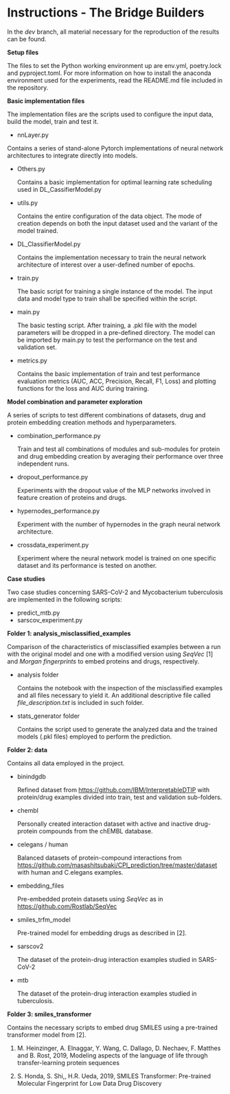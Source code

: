 # Instructions - The Bridge Builders

In the *dev* branch, all material necessary for the reproduction of the results can be found. 

**Setup files**

The files to set the Python working environment up are env.yml, poetry.lock and pyproject.toml. For more information on how to install the anaconda environment used for the experiments, read the README.md file included in the repository.

**Basic implementation files**

The implementation files are the scripts used to configure the input data, build the model, train and test it. 

-  nnLayer.py

  Contains a series of stand-alone Pytorch implementations of neural network architectures to integrate directly into models.

- Others.py

  Contains a basic implementation for optimal learning rate scheduling used in DL_CassifierModel.py

- utils.py

  Contains the entire configuration of the data object. The mode of creation depends on both the input dataset used and the variant of the model trained. 

- DL_ClassifierModel.py

  Contains the implementation necessary to train the neural network architecture of interest over a user-defined number of epochs.

- train.py

  The basic script for training a single instance of the model. The input data and model type to train shall be specified within the script.

- main.py

  The basic testing script. After training, a .pkl file with the model parameters will be dropped in a pre-defined directory. The model can be imported by main.py to test the performance on the test and validation set. 

- metrics.py

  Contains the basic implementation of train and test performance evaluation metrics (AUC, ACC, Precision, Recall, F1, Loss) and plotting functions for the loss and AUC during training.

**Model combination and parameter exploration**

A series of scripts to test different combinations of datasets, drug and protein embedding creation methods and hyperparameters.

- combination_performance.py

  Train and test all combinations of modules and sub-modules for protein and drug embedding creation by averaging their performance over three independent runs.

- dropout_performance.py 

  Experiments with the dropout value of the MLP networks involved in feature creation of proteins and drugs.

- hypernodes_performance.py

  Experiment with the number of hypernodes in the graph neural network architecture.

- crossdata_experiment.py

  Experiment where the neural network model is trained on one specific dataset and its performance is tested on another.

**Case studies**

Two case studies concerning SARS-CoV-2 and Mycobacterium tuberculosis are implemented in the following scripts:

- predict_mtb.py
- sarscov_experiment.py

**Folder 1:  analysis_misclassified_examples**

Comparison of the characteristics of misclassified examples between a run with the original model and one with a modified version using *SeqVec* [1] and *Morgan fingerprints* to embed proteins and drugs, respectively.

- analysis folder

  Contains the notebook with the inspection of the misclassified examples and all files necessary to yield it. An additional descriptive file called *file_description.txt* is included in such folder.

- stats_generator folder

  Contains the script used to generate the analyzed data and the trained models (.pkl files) employed to perform the prediction. 

**Folder 2: data**

Contains all data employed in the project. 

- binindgdb

  Refined dataset from https://github.com/IBM/InterpretableDTIP with protein/drug examples divided into train, test and validation sub-folders.

- chembl

  Personally created interaction dataset with active and inactive drug-protein compounds from the chEMBL database.

- celegans / human

  Balanced datasets of protein-compound interactions from https://github.com/masashitsubaki/CPI_prediction/tree/master/dataset with human and C.elegans examples.

- embedding_files

  Pre-embedded protein datasets using *SeqVec* as in https://github.com/Rostlab/SeqVec

- smiles_trfm_model

  Pre-trained model for embedding drugs as described in [2].

- sarscov2

  The dataset of the protein-drug interaction examples studied in SARS-CoV-2

- mtb

  The dataset of the protein-drug interaction examples studied in tuberculosis. 

  

**Folder 3: smiles_transformer**

Contains the necessary scripts to embed drug SMILES using a pre-trained transformer model from [2].



1. M. Heinzinger, A. Elnaggar, Y. Wang, C. Dallago, D. Nechaev, F. Matthes and B. Rost, 2019, Modeling aspects of the language of life through transfer-learning protein sequences

2. S. Honda, S. Shi,, H.R. Ueda, 2019, SMILES Transformer: Pre-trained Molecular Fingerprint
   for Low Data Drug Discovery










